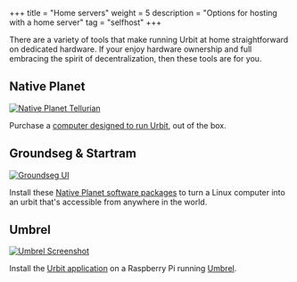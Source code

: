 +++
title = "Home servers"
weight = 5
description = "Options for hosting with a home server"
tag = "selfhost"
+++

There are a variety of tools that make running Urbit at home straightforward on dedicated hardware.  If your enjoy hardware ownership and full embracing the spirit of decentralization, then these tools are for you.


## Native Planet

[![Native Planet Tellurian](https://storage.googleapis.com/media.urbit.org/site/getting-started/native-planet.jpg)](https://www.nativeplanet.io/hardware)

Purchase a [computer designed to run Urbit](https://www.nativeplanet.io/hardware), out of the box.

## Groundseg & Startram

[![Groundseg UI](https://storage.googleapis.com/media.urbit.org/site/getting-started/groundseg.png)](https://www.nativeplanet.io/software)

Install these [Native Planet software packages](https://www.nativeplanet.io/software) to turn a Linux computer into an urbit that's accessible from anywhere in the world.

## Umbrel

[![Umbrel Screenshot](https://storage.googleapis.com/media.urbit.org/site/getting-started/umbrel.png)](https://umbrel.com/)

Install the [Urbit application](https://subject.network/posts/urbit-apps-umbrel/) on a Raspberry Pi running [Umbrel](https://umbrel.com/).
